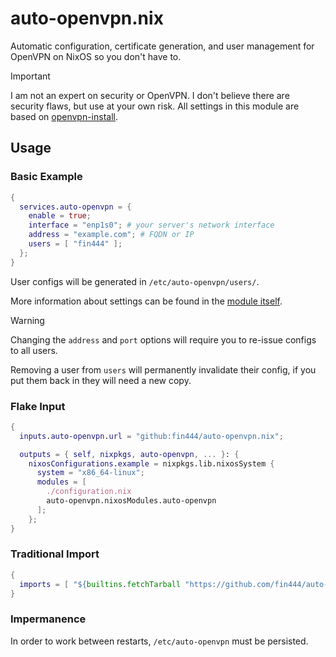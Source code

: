 # auto-openvpn.nix

Automatic configuration, certificate generation, and user management for OpenVPN on NixOS so you don't have to.

> [!IMPORTANT]
> I am not an expert on security or OpenVPN. I don't believe there are security flaws, but use at your own risk. All settings in this module are based on [openvpn-install](https://github.com/angristan/openvpn-install).

## Usage

### Basic Example

```nix
{
  services.auto-openvpn = {
    enable = true;
    interface = "enp1s0"; # your server's network interface
    address = "example.com"; # FQDN or IP
    users = [ "fin444" ];
  };
}
```

User configs will be generated in `/etc/auto-openvpn/users/`.

More information about settings can be found in the [module itself](https://github.com/fin444/auto-openvpn.nix/blob/main/module.nix).

> [!WARNING]
> Changing the `address` and `port` options will require you to re-issue configs to all users.
>
> Removing a user from `users` will permanently invalidate their config, if you put them back in they will need a new copy.

### Flake Input
```nix
{
  inputs.auto-openvpn.url = "github:fin444/auto-openvpn.nix";

  outputs = { self, nixpkgs, auto-openvpn, ... }: {
    nixosConfigurations.example = nixpkgs.lib.nixosSystem {
      system = "x86_64-linux";
      modules = [
        ./configuration.nix
        auto-openvpn.nixosModules.auto-openvpn
      ];
    };
}
```

### Traditional Import

```nix
{
  imports = [ "${builtins.fetchTarball "https://github.com/fin444/auto-openvpn.nix/archive/master.tar.gz"}/module.nix" ];
}
```

### Impermanence

In order to work between restarts, `/etc/auto-openvpn` must be persisted.
